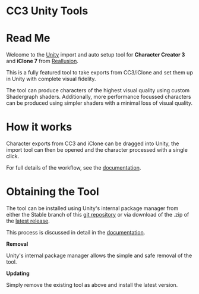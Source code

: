# CC3 Unity Tools

Read Me
=======

Welcome to the [Unity](https://www.unity.com/) import and auto setup tool for **Character Creator 3** and **iClone 7** from [Reallusion](https://www.reallusion.com/).

This is a fully featured tool to take exports from CC3/iClone and set them up in Unity with complete visual fidelity.

The tool can produce characters of the highest visual quality using custom Shadergraph shaders.
Additionally, more performance focussed characters can be produced using simpler shaders with a minimal loss of visual quality. 

How it works
============

Character exports from CC3 and iClone can be dragged into Unity, the import tool can then be opened and the character processed with a single click.

For full details of the workflow, see the [documentation](https://www.github.com/soupday).


Obtaining the Tool
==================

The tool can be installed using Unity's internal package manager from either the Stable branch of this [git repository](https://www.github.com/soupday) or via download of the .zip of the [latest release](https://github.com/soupday/cc3_unity_tools_hdrp/releases/latest/download/cc3_unity_tools_hdrp.zip).

This process is discussed in detail in the [documentation](https://www.github.com/soupday).

**Removal**

Unity's internal package manager allows the simple and safe removal of the tool.


**Updating**

Simply remove the existing tool as above and install the latest version.

